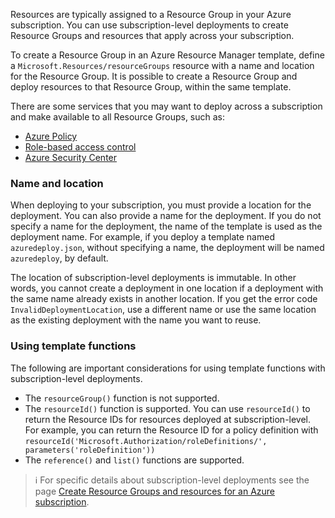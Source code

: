 Resources are typically assigned to a Resource Group in your Azure subscription. You can use subscription-level deployments to create Resource Groups and resources that apply across your subscription.

To create a Resource Group in an Azure Resource Manager template, define a `Microsoft.Resources/resourceGroups` resource with a name and location for the Resource Group. It is possible to create a Resource Group and deploy resources to that Resource Group, within the same template.

There are some services that you may want to deploy across a subscription and make available to all Resource Groups, such as:

- [Azure Policy](https://docs.microsoft.com/en-us/azure/governance/policy/overview)
- [Role-based access control](https://docs.microsoft.com/en-us/azure/role-based-access-control/overview)
- [Azure Security Center](https://docs.microsoft.com/en-us/azure/security-center/security-center-intro)

### Name and location

When deploying to your subscription, you must provide a location for the deployment. You can also provide a name for the deployment. If you do not specify a name for the deployment, the name of the template is used as the deployment name. For example, if you deploy a template named `azuredeploy.json`, without specifying a name, the deployment will be named `azuredeploy`, by default.

The location of subscription-level deployments is immutable. In other words, you cannot create a deployment in one location if a deployment with the same name already exists in another location. If you get the error code `InvalidDeploymentLocation`, use a different name or use the same location as the existing deployment with the name you want to reuse.

### Using template functions

The following are important considerations for using template functions with subscription-level deployments.

- The `resourceGroup()` function is not supported.
- The `resourceId()` function is supported. You can use `resourceId()` to return the Resource IDs for resources deployed at subscription-level. For example, you can return the Resource ID for a policy definition with
`resourceId('Microsoft.Authorization/roleDefinitions/', parameters('roleDefinition'))`
- The `reference()` and `list()` functions are supported.

> :information_source: For specific details about subscription-level deployments see the page [Create Resource Groups and resources for an Azure subscription](https://docs.microsoft.com/en-us/azure/azure-resource-manager/deploy-to-subscription?view=sql-server-2017).
